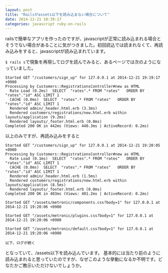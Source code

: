 ```yaml
---
layout: post
title: "Railsがassets以下を読み込まない場合について"
date: 2014-12-21 10:39:17
categories: javascript ruby-on-rails
---
```

<p>railsで簡単なアプリを作ったのですが、javascriptが正常に読み込まれる場合とそうでない場合があることに気がつきました。初回読込では読まれなくて、再読み込みをすると、javascriptが読み込まれています。</p>

<p><code>$ rails s</code>で現象を再現してログを読んでみると、あるページでは次のようになっていました。</p>

<pre><code>Started GET "/customers/sign_up" for 127.0.0.1 at 2014-12-21 19:19:17 +0900
Processing by Customers::RegistrationsController#new as HTML
  Rate Load (0.2ms)  SELECT  "rates".* FROM "rates"   ORDER BY "rates"."id" ASC LIMIT 1
  CACHE (0.0ms)  SELECT  "rates".* FROM "rates"   ORDER BY "rates"."id" ASC LIMIT 1
  Rendered admin/_header.html.erb (3.3ms)
  Rendered customers/registrations/new.html.erb within layouts/application (9.2ms)
  Rendered layouts/_footer.html.erb (0.0ms)
Completed 200 OK in 442ms (Views: 440.3ms | ActiveRecord: 0.2ms)
</code></pre>

<p>以上のみですが、再読み込みをすると</p>

<pre><code>Started GET "/customers/sign_up" for 127.0.0.1 at 2014-12-21 19:20:05 +0900
Processing by Customers::RegistrationsController#new as HTML
  Rate Load (0.1ms)  SELECT  "rates".* FROM "rates"   ORDER BY "rates"."id" ASC LIMIT 1
  CACHE (0.0ms)  SELECT  "rates".* FROM "rates"   ORDER BY "rates"."id" ASC LIMIT 1
  Rendered admin/_header.html.erb (1.5ms)
  Rendered customers/registrations/new.html.erb within layouts/application (8.5ms)
  Rendered layouts/_footer.html.erb (0.0ms)
Completed 200 OK in 403ms (Views: 401.2ms | ActiveRecord: 0.2ms)

Started GET "/assets/metronic/components.css?body=1" for 127.0.0.1 at 2014-12-21 19:20:06 +0900

Started GET "/assets/metronic/plugins.css?body=1" for 127.0.0.1 at 2014-12-21 19:20:06 +0900

Started GET "/assets/metronic/default.css?body=1" for 127.0.0.1 at 2014-12-21 19:20:06 +0900

以下、ログが続く
</code></pre>

<p>となっていて、/assets以下を読み込んでいます。
基本的には当たり前のように読み込まれると思っていたのですが、なぜこのような挙動になるか不明です。どなたかご教示いただけないでしょうか。</p>
